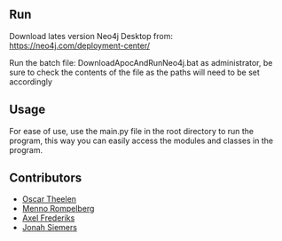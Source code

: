 ## Run

Download lates version Neo4j Desktop from: https://neo4j.com/deployment-center/

Run the batch file: DownloadApocAndRunNeo4j.bat as administrator, be sure to check the contents of the file as the paths will need to be set accordingly

## Usage

For ease of use, use the main.py file in the root directory to run the program, this way you can easily access the modules and classes in the program.


## Contributors

- [Oscar Theelen](https://github.com/Ozziehman)
- [Menno Rompelberg](https://github.com/MasterDisaster7)
- [Axel Frederiks](https://github.com/ProgrammerGhostPrK)
- [Jonah Siemers](https://github.com/Doomayy)
